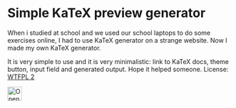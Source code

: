 # Simple KaTeX preview generator
When i studied at school and we used our school laptops to do some exercises online, I had to use KaTeX generator on a strange website. Now I made my own KaTeX generator.

It is very simple to use and it is very minimalistic: link to KaTeX docs, theme button, input field and generated output. Hope it helped someone. License: [WTFPL 2](http://www.wtfpl.net/about/)

<a href="https://idx.google.com/import?url=https://github.com/sn0wgit/katex-preview-generator">
<picture>
  <source media="(prefers-color-scheme: dark)" srcset="https://cdn.idx.dev/btn/open_dark_32@2x.png">
  <source media="(prefers-color-scheme: light)" srcset="https://cdn.idx.dev/btn/open_light_32@2x.png">
  <img height="32" alt="Open in IDX" src="https://cdn.idx.dev/btn/open_purple_32@2x.png">
</picture>
</a>